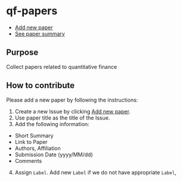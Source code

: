 # qf-papers

- [Add new paper](https://github.com/riuriuriuriu/qf-papers/issues/new?assignees=&labels=&template=issue-template.md&title=)
- [See paper summary](https://github.com/riuriuriuriu/qf-papers/issues)

## Purpose

Collect papers related to quantitative finance

## How to contribute

Please add a new paper by following the instructions:

1. Create a new Issue by clicking [Add new paper](https://github.com/riuriuriuriu/qf-papers/issues/new?assignees=&labels=&template=issue-template.md&title=).
2. Use paper title as the title of the Issue.
3. Add the following information:
  * Short Summary
  * Link to Paper
  * Authors, Affiliation
  * Submission Date (yyyy/MM/dd)
  * Comments
4. Assign `Label`. Add new `Label` if we do not have appropriate `Label`, 
